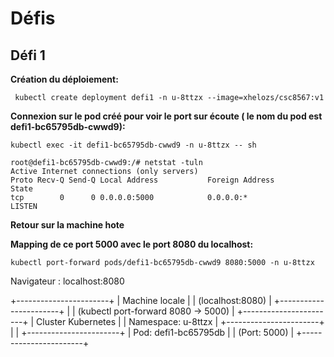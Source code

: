 # Défis

## Défi 1

**Création du déploiement:**

``` kubectl create deployment defi1 -n u-8ttzx --image=xhelozs/csc8567:v1```

**Connexion sur le pod créé pour voir le port sur écoute ( le nom du pod est defi1-bc65795db-cwwd9):** 

```kubectl exec -it defi1-bc65795db-cwwd9 -n u-8ttzx -- sh ```

```
root@defi1-bc65795db-cwwd9:/# netstat -tuln
Active Internet connections (only servers)
Proto Recv-Q Send-Q Local Address           Foreign Address         State      
tcp        0      0 0.0.0.0:5000            0.0.0.0:*               LISTEN  

```
**Retour sur la machine hote**

**Mapping de ce port 5000 avec le port 8080 du localhost:**

``` kubectl port-forward pods/defi1-bc65795db-cwwd9 8080:5000 -n u-8ttzx ```

Navigateur : localhost:8080

+-----------------------+
|  Machine locale       |
|  (localhost:8080)     |
+-----------------------+
           |
           |  (kubectl port-forward 8080 -> 5000)
           |
+-----------------------+
|  Cluster Kubernetes   |
|  Namespace: u-8ttzx   |
+-----------------------+
           |
           |
+-----------------------+
|  Pod: defi1-bc65795db |
|  (Port: 5000)         |
+-----------------------+

